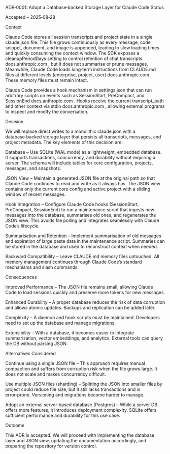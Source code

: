 ADR‑0001: Adopt a Database‑backed Storage Layer for Claude Code
Status

Accepted – 2025‑08‑28

Context

Claude Code stores all session transcripts and project state in a single claude.json file. This file grows continuously as every message, code snippet, document, and image is appended, leading to slow loading times and quickly consuming the context window. The SDK exposes a cleanupPeriodDays setting to control retention of chat transcripts
docs.anthropic.com
, but it does not summarise or prune messages. Meanwhile, Claude Code loads long‑term instructions from CLAUDE.md files at different levels (enterprise, project, user)
docs.anthropic.com
. These memory files must remain intact.

Claude Code provides a hook mechanism in settings.json that can run arbitrary scripts on events such as SessionStart, PreCompact, and SessionEnd
docs.anthropic.com
. Hooks receive the current transcript_path and other context via stdin
docs.anthropic.com
, allowing external programs to inspect and modify the conversation.

Decision

We will replace direct writes to a monolithic claude.json with a database‑backed storage layer that persists all transcripts, messages, and project metadata. The key elements of this decision are:

Database – Use SQLite (WAL mode) as a lightweight, embedded database. It supports transactions, concurrency, and durability without requiring a server. The schema will include tables for core configuration, projects, messages, and snapshots.

JSON View – Maintain a generated JSON file at the original path so that Claude Code continues to read and write as it always has. The JSON view contains only the current core config and active project with a sliding window of recent messages.

Hook Integration – Configure Claude Code hooks (SessionStart, PreCompact, SessionEnd) to run a maintenance script that ingests new messages into the database, summarises old ones, and regenerates the JSON view. This avoids file polling and integrates seamlessly with Claude Code’s lifecycle.

Summarisation and Retention – Implement summarisation of old messages and expiration of large paste data in the maintenance script. Summaries can be stored in the database and used to reconstruct context when needed.

Backward Compatibility – Leave CLAUDE.md memory files untouched. All memory management continues through Claude Code’s standard mechanisms and slash commands.

Consequences

Improved Performance – The JSON file remains small, allowing Claude Code to load sessions quickly and preserve more tokens for new messages.

Enhanced Durability – A proper database reduces the risk of data corruption and allows atomic updates. Backups and replication can be added later.

Complexity – A daemon and hook scripts must be maintained. Developers need to set up the database and manage migrations.

Extensibility – With a database, it becomes easier to integrate summarisation, vector embeddings, and analytics. External tools can query the DB without parsing JSON.

Alternatives Considered

Continue using a single JSON file – This approach requires manual compaction and suffers from corruption risk when the file grows large. It does not scale and makes concurrency difficult.

Use multiple JSON files (sharding) – Splitting the JSON into smaller files by project could reduce file size, but it still lacks transactions and is error‑prone. Versioning and migrations become harder to manage.

Adopt an external server‑based database (Postgres) – While a server DB offers more features, it introduces deployment complexity. SQLite offers sufficient performance and durability for this use case.

Outcome

This ADR is accepted. We will proceed with implementing the database layer and JSON view, updating the documentation accordingly, and preparing the repository for version control.
